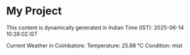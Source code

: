 # My Project

This content is dynamically generated in Indian Time (IST): 2025-06-14 10:28:02 IST


Current Weather in Coimbatore:
Temperature: 25.88 °C
Condition: mist
